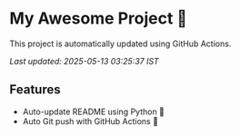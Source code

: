 # My Awesome Project 🚀

This project is automatically updated using GitHub Actions.

_Last updated: 2025-05-13 03:25:37 IST_

## Features
- Auto-update README using Python 🐍
- Auto Git push with GitHub Actions 🤖
